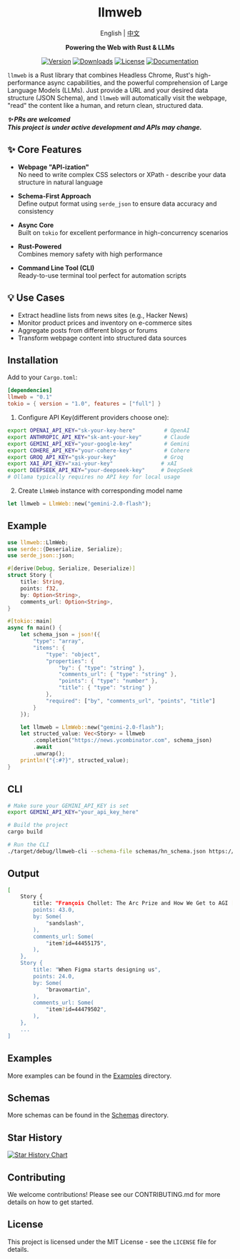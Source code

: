<div align="center">

# llmweb   
<summary>English | <a href="README-CN.md">中文</a></summary>

**Powering the Web with Rust & LLMs**

[![Version](https://img.shields.io/crates/v/llmweb)](https://crates.io/crates/llmweb)
[![Downloads](https://img.shields.io/crates/d/llmweb?logo=rust)](https://crates.io/crates/llmweb)
[![License](https://img.shields.io/crates/l/llmweb)](LICENSE)
[![Documentation](https://img.shields.io/docsrs/llmweb)](https://docs.rs/llmweb)

</div>


`llmweb` is a Rust library that combines Headless Chrome, Rust's high-performance async capabilities, and the powerful comprehension of Large Language Models (LLMs). Just provide a URL and your desired data structure (JSON Schema), and `llmweb` will automatically visit the webpage, "read" the content like a human, and return clean, structured data.


***✨ PRs are welcomed***  
***This project is under active development and APIs may change.***

## ✨ Core Features

- **Webpage "API-ization"**  
  No need to write complex CSS selectors or XPath - describe your data structure in natural language

- **Schema-First Approach**  
  Define output format using `serde_json` to ensure data accuracy and consistency

- **Async Core**  
  Built on `tokio` for excellent performance in high-concurrency scenarios

- **Rust-Powered**  
  Combines memory safety with high performance

- **Command Line Tool (CLI)**  
  Ready-to-use terminal tool perfect for automation scripts

## 💡 Use Cases

- Extract headline lists from news sites (e.g., Hacker News)
- Monitor product prices and inventory on e-commerce sites
- Aggregate posts from different blogs or forums
- Transform webpage content into structured data sources

## Installation
Add to your `Cargo.toml`:
```toml
[dependencies]
llmweb = "0.1"
tokio = { version = "1.0", features = ["full"] }
```

1. Configure API Key(different providers choose one):
```bash
export OPENAI_API_KEY="sk-your-key-here"         # OpenAI
export ANTHROPIC_API_KEY="sk-ant-your-key"       # Claude
export GEMINI_API_KEY="your-google-key"          # Gemini
export COHERE_API_KEY="your-cohere-key"          # Cohere
export GROQ_API_KEY="gsk-your-key"               # Groq
export XAI_API_KEY="xai-your-key"               # xAI
export DEEPSEEK_API_KEY="your-deepseek-key"     # DeepSeek
# Ollama typically requires no API key for local usage
```

2. Create `LlmWeb` instance with corresponding model name
```rust
let llmweb = LlmWeb::new("gemini-2.0-flash");
```

## Example
```rust
use llmweb::LlmWeb;
use serde::{Deserialize, Serialize};
use serde_json::json;

#[derive(Debug, Serialize, Deserialize)]
struct Story {
    title: String,
    points: f32,
    by: Option<String>,
    comments_url: Option<String>,
}

#[tokio::main]
async fn main() {
    let schema_json = json!({
        "type": "array",
        "items": {
            "type": "object",
            "properties": {
                "by": { "type": "string" },
                "comments_url": { "type": "string" },
                "points": { "type": "number" },
                "title": { "type": "string" }
            },
            "required": ["by", "comments_url", "points", "title"]
        }
    });

    let llmweb = LlmWeb::new("gemini-2.0-flash");
    let structed_value: Vec<Story> = llmweb
        .completion("https://news.ycombinator.com", schema_json)
        .await
        .unwrap();
    println!("{:#?}", structed_value);
}
```

## CLI
```bash
# Make sure your GEMINI_API_KEY is set
export GEMINI_API_KEY="your_api_key_here"

# Build the project
cargo build

# Run the CLI
./target/debug/llmweb-cli --schema-file schemas/hn_schema.json https://news.ycombinator.com
```

## Output
```bash
[
    Story {
        title: "François Chollet: The Arc Prize and How We Get to AGI [video]",
        points: 43.0,
        by: Some(
            "sandslash",
        ),
        comments_url: Some(
            "item?id=44455175",
        ),
    },
    Story {
        title: "When Figma starts designing us",
        points: 24.0,
        by: Some(
            "bravomartin",
        ),
        comments_url: Some(
            "item?id=44479502",
        ),
    },
    ...
]
```

## Examples
More examples can be found in the [Examples](./examples/) directory.

## Schemas
More schemas can be found in the [Schemas](./schemas/) directory.

## Star History

[![Star History Chart](https://api.star-history.com/svg?repos=zTgx/llmweb&type=Date)](https://www.star-history.com/#zTgx/llmweb&Date)

## Contributing

We welcome contributions! Please see our CONTRIBUTING.md for more details on how to get started.

## License

This project is licensed under the MIT License - see the `LICENSE` file for details.